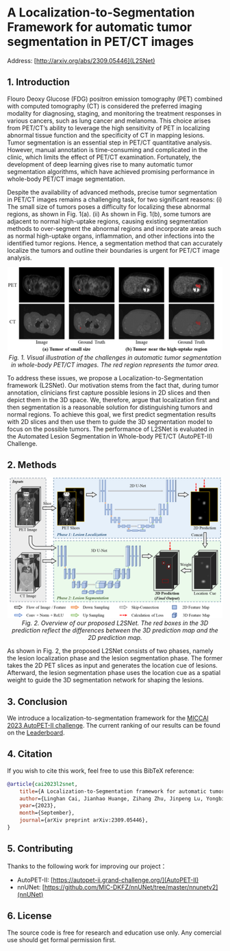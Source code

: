 # A Localization-to-Segmentation Framework for automatic tumor segmentation in PET/CT images
Address: [http://arxiv.org/abs/2309.05446](L2SNet) 
## 1. Introduction

Flouro Deoxy Glucose (FDG) positron emission tomography (PET) combined with computed tomography (CT) is considered the preferred imaging modality for diagnosing, staging, and monitoring the treatment responses in various cancers, such as lung cancer and melanoma. This choice arises from PET/CT’s ability to leverage the high sensitivity of PET in localizing abnormal tissue function and the specificity of CT in mapping lesions. Tumor segmentation is an essential step in PET/CT quantitative analysis. However, manual annotation is time-consuming and complicated in the clinic, which limits the effect of PET/CT examination. Fortunately, the development of deep learning gives rise to many automatic tumor segmentation algorithms, which have achieved promising performance in whole-body PET/CT image segmentation.

Despite the availability of advanced methods, precise tumor segmentation in PET/CT images remains a challenging task, for two significant reasons: (i) The small size of tumors poses a difficulty for localizing these abnormal regions, as shown in Fig. 1(a). (ii) As shown in Fig. 1(b), some tumors are adjacent to normal high-uptake regions, causing existing segmentation methods to over-segment the abnormal regions and incorporate areas such as normal high-uptake organs, inflammation, and other infections into the identified tumor regions. Hence, a segmentation method that can accurately localize the tumors and outline their boundaries is urgent for PET/CT image analysis.

<p align="center">
    <img src="imgs/challenges-in-automatic-tumor-segmentation.png"/> <br />
    <em> 
    Fig. 1. Visual illustration of the challenges in automatic tumor segmentation in whole-body PET/CT images. The red region represents the tumor area.
    </em>
</p>

To address these issues, we propose a Localization-to-Segmentation framework (L2SNet). Our motivation stems from the fact that, during tumor annotation, clinicians first capture possible lesions in 2D slices and then depict them in the 3D space. We, therefore, argue that localization first and then segmentation is a reasonable solution for distinguishing tumors and normal regions. To achieve this goal, we first predict segmentation results with 2D slices and then use them to guide the 3D segmentation model to focus on the possible tumors. The performance of L2SNet is evaluated in the Automated Lesion Segmentation in Whole-body PET/CT (AutoPET-II) Challenge.

## 2. Methods

<p align="center">
    <img src="imgs/network-structure.png"/> <br />
    <em> 
    Fig. 2. Overview of our proposed L2SNet. The red boxes in the 3D prediction reflect the differences between the 3D prediction map and the 2D prediction map.
    </em>
</p>

As shown in Fig. 2, the proposed L2SNet consists of two phases, namely the lesion localization phase and the lesion segmentation phase. The former takes the 2D PET slices as input and generates the location cue of lesions. Afterward, the lesion segmentation phase uses the location cue as a spatial weight to guide the 3D segmentation network for shaping the lesions.

## 3. Conclusion

We introduce a localization-to-segmentation framework for the [MICCAI 2023 AutoPET-II challenge](https://autopet-ii.grand-challenge.org/). The current ranking of our results can be found on the [Leaderboard](https://autopet-ii.grand-challenge.org/evaluation/challenge/leaderboard/).

## 4. Citation

If you wish to cite this work, feel free to use this BibTeX reference:

```bibtex
@article{cai2023l2snet,
    title={A Localization-to-Segmentation framework for automatic tumor segmentation in whole-body PET/CT images},
    author={Linghan Cai, Jianhao Huange, Zihang Zhu, Jinpeng Lu, Yongbing Zhang},
    year={2023},
    month={September},
    journal={arXiv preprint arXiv:2309.05446},
}
```

## 5. Contributing

Thanks to the following work for improving our project：
- AutoPET-II: [https://autopet-ii.grand-challenge.org/](AutoPET-II)
- nnUNet: [https://github.com/MIC-DKFZ/nnUNet/tree/master/nnunetv2](nnUNet)
  
## 6. License

The source code is free for research and education use only. Any comercial use should get formal permission first.
